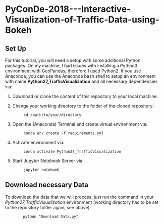 # PyConDe-2018---Interactive-Visualization-of-Traffic-Data-using-Bokeh

## Set Up
For this tutorial, you will need a setup with some additional Python packages. On my machine, I had issues with installing a Python3 environment with GeoPandas, therefore I used Python2. If you use Anaconda, you can use the Anaconda bash shell to setup an environment with name **Python27_TrafficVisualization** and all necessary dependencies via:

1. Download or clone the content of this repository to your local machine.

2. Change your working directory to the folder of the cloned repository:

            cd /path/to/your/directory

3. Open the (Anaconda) Terminal and create virtual environment via:

            conda env create -f requirements.yml

4. Activate environment via:
    
            conda activate Python27_TrafficVisualization
    
5. Start Jupyter Notebook Server via:

            jupyter notebook
                    
                    
                   
                   
## Download necessary Data

To download the data that we will process, just run the command in your *Python27_TrafficVisualization* environment (working directory has to be set to the repository folder again, see above):

            python "Download Data.py"
